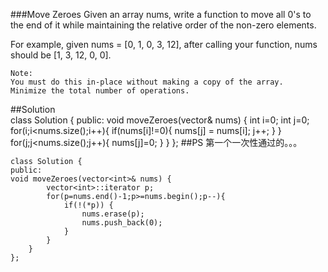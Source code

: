 ###Move Zeroes
Given an array nums, write a function to move all 0's to the end of it while maintaining the relative order of the non-zero elements.

For example, given nums = [0, 1, 0, 3, 12], after calling your function, nums should be [1, 3, 12, 0, 0].

    Note:
    You must do this in-place without making a copy of the array.
    Minimize the total number of operations.
##Solution    
    class Solution {
    public:
    void moveZeroes(vector<int>& nums) {
        int i=0;
        int j=0;
        for(i;i<nums.size();i++){
            if(nums[i]!=0){
                nums[j] = nums[i];
                j++;
            }
        }
        for(j;j<nums.size();j++){
            nums[j]=0;
        }
    }
    };
##PS
第一个一次性通过的。。。

    class Solution {
    public:
    void moveZeroes(vector<int>& nums) {
    		vector<int>::iterator p;
    		for(p=nums.end()-1;p>=nums.begin();p--){
    			if(!(*p)) {
    				nums.erase(p);
    				nums.push_back(0);
    			}
    		}
    	}
    };
